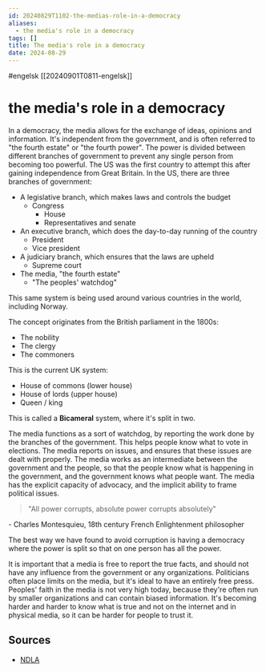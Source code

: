```yaml
---
id: 20240829T1102-the-medias-role-in-a-democracy
aliases:
  - the media's role in a democracy
tags: []
title: The media's role in a democracy
date: 2024-08-29
---
```


#engelsk [[20240901T0811-engelsk]]

# the media's role in a democracy

In a democracy, the media allows for the exchange of ideas, opinions and information. It's independent from the government, and is often referred to "the fourth estate" or "the fourth power". The power is divided between different branches of government to prevent any single person from becoming too powerful. The US was the first country to attempt this after gaining independence from Great Britain. In the US, there are three branches of government:

- A legislative branch, which makes laws and controls the budget
  - Congress
    - House
    - Representatives and senate
- An executive branch, which does the day-to-day running of the country
  - President
  - Vice president
- A judiciary branch, which ensures that the laws are upheld
  - Supreme court
- The media, "the fourth estate"
  - "The peoples' watchdog"

This same system is being used around various countries in the world, including Norway.

The concept originates from the British parliament in the 1800s:

- The nobility
- The clergy
- The commoners

This is the current UK system:

- House of commons (lower house)
- House of lords (upper house)
- Queen / king

This is called a **Bicameral** system, where it's split in two.

The media functions as a sort of watchdog, by reporting the work done by the branches of the government. This helps people know what to vote in elections. The media reports on issues, and ensures that these issues are dealt with properly. The media works as an intermediate between the government and the people, so that the people know what is happening in the government, and the government knows what people want. The media has the explicit capacity of advocacy, and the implicit ability to frame political issues.

> "All power corrupts, absolute power corrupts absolutely"

\- Charles Montesquieu, 18th century French Enlightenment philosopher

The best way we have found to avoid corruption is having a democracy where the power is split so that on one person has all the power.

It is important that a media is free to report the true facts, and should not have any influence from the government or any organizations. Politicians often place limits on the media, but it's ideal to have an entirely free press. Peoples' faith in the media is not very high today, because they're often run by smaller organizations and can contain biased information. It's becoming harder and harder to know what is true and not on the internet and in physical media, so it can be harder for people to trust it.

## Sources

- [NDLA](https://ndla.no/subject:1:c8d6ed8b-d376-4c7b-b73a-3a1d48c3a357/topic:95017d94-1982-4228-9c29-cd2ea191bf5f/topic:aae341bb-fc27-43ab-8704-d3f2d19d143d/resource:48b19838-ab00-4c76-92eb-537d30b87906)
